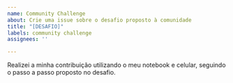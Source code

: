 ```yaml
---
name: Community Challenge
about: Crie uma issue sobre o desafio proposto à comunidade
title: "[DESAFIO]"
labels: community challenge
assignees: ''

---
```


Realizei a minha contribuição utilizando o meu notebook e celular, seguindo o passo a passo proposto no desafio.
